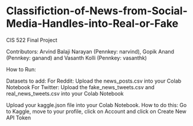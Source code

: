 # Classifiction-of-News-from-Social-Media-Handles-into-Real-or-Fake
CIS 522 Final Project

Contributors: Arvind Balaji Narayan (Pennkey: narvind), Gopik Anand (Pennkey: ganand) and Vasanth Kolli (Pennkey: vasanthk)

How to Run:

Datasets to add: 
For Reddit: Upload the news_posts.csv into your Colab Notebook
For Twitter: Upload the fake_news_tweets.csv and real_news_tweets.csv into your Colab Notebook

Upload your kaggle.json file into your Colab Notebook. How to do this: Go to Kaggle, move to your profile, click on Account and click on Create New API Token
